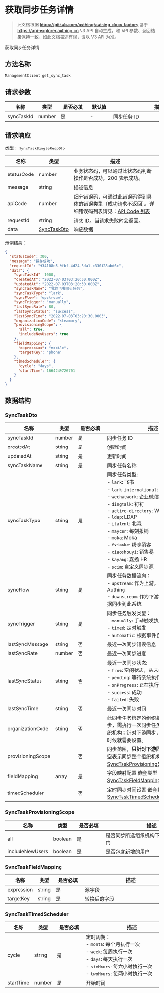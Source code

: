# 获取同步任务详情

<!--
  警告⚠️：
  不要直接修改该文档，
  https://github.com/Authing/authing-docs-factory
  使用该项目进行生成
-->

<LastUpdated />

> 此文档根据 https://github.com/authing/authing-docs-factory 基于 https://api-explorer.authing.cn V3 API 自动生成，和 API 参数、返回结果保持一致，如此文档描述有误，请以 V3 API 为准。

获取同步任务详情

## 方法名称

`ManagementClient.get_sync_task`

## 请求参数

| 名称 | 类型 | <div style="width:80px">是否必填</div> | <div style="width:60px">默认值</div> | <div style="width:300px">描述</div> | <div style="width:200px">示例值</div> |
| ---- | ---- | ---- | ---- | ---- | ---- |
 | syncTaskId | number  | 是 | - | 同步任务 ID  | `1000` |




## 请求响应

类型： `SyncTaskSingleRespDto`

| 名称 | 类型 | 描述 |
| ---- | ---- | ---- |
| statusCode | number | 业务状态码，可以通过此状态码判断操作是否成功，200 表示成功。 |
| message | string | 描述信息 |
| apiCode | number | 细分错误码，可通过此错误码得到具体的错误类型（成功请求不返回）。详细错误码列表请见：[API Code 列表](https://api-explorer.authing.cn/?tag=group/%E5%BC%80%E5%8F%91%E5%87%86%E5%A4%87#tag/%E5%BC%80%E5%8F%91%E5%87%86%E5%A4%87/%E9%94%99%E8%AF%AF%E5%A4%84%E7%90%86/apiCode) |
| requestId | string | 请求 ID。当请求失败时会返回。 |
| data | <a href="#SyncTaskDto">SyncTaskDto</a> | 响应数据 |



示例结果：

```json
{
  "statusCode": 200,
  "message": "操作成功",
  "requestId": "934108e5-9fbf-4d24-8da1-c330328abd6c",
  "data": {
    "syncTaskId": 1000,
    "createdAt": "2022-07-03T03:20:30.000Z",
    "updatedAt": "2022-07-03T03:20:30.000Z",
    "syncTaskName": "我的飞书同步任务",
    "syncTaskType": "lark",
    "syncFlow": "upstream",
    "syncTrigger": "manually",
    "lastSyncRate": 80,
    "lastSyncStatus": "success",
    "lastSyncTime": "2022-07-03T03:20:30.000Z",
    "organizationCode": "steamory",
    "provisioningScope": {
      "all": true,
      "includeNewUsers": true
    },
    "fieldMapping": {
      "expression": "mobile",
      "targetKey": "phone"
    },
    "timedScheduler": {
      "cycle": "days",
      "startTime": 1664249726701
    }
  }
}
```

## 数据结构


### <a id="SyncTaskDto"></a> SyncTaskDto

| 名称 | 类型 | <div style="width:80px">是否必填</div> | <div style="width:300px">描述</div> | <div style="width:200px">示例值</div> |
| ---- |  ---- | ---- | ---- | ---- |
| syncTaskId | number | 是 | 同步任务 ID   |  `1000` |
| createdAt | string | 是 | 创建时间   |  `2022-07-03T03:20:30.000Z` |
| updatedAt | string | 是 | 更新时间   |  `2022-07-03T03:20:30.000Z` |
| syncTaskName | string | 是 | 同步任务名称   |  `我的飞书同步任务` |
| syncTaskType | string | 是 | 同步任务类型:<br>- `lark`: 飞书<br>- `lark-international`: 飞书国际版<br>- `wechatwork`: 企业微信<br>- `dingtalk`: 钉钉<br>- `active-directory`: Windows AD<br>- `ldap`: LDAP<br>- `italent`: 北森<br>- `maycur`: 每刻报销<br>- `moka`: Moka<br>- `fxiaoke`: 纷享销客<br>- `xiaoshouyi`: 销售易<br>- `kayang`: 嘉扬 HR<br>- `scim`: 自定义同步源<br>       | lark |
| syncFlow | string | 是 | 同步任务数据流向：<br>- `upstream`: 作为上游，将数据同步到 Authing<br>- `downstream`: 作为下游，将 Authing 数据同步到此系统<br>       | upstream |
| syncTrigger | string | 是 | 同步任务触发类型：<br>- `manually`: 手动触发执行<br>- `timed`: 定时触发<br>- `automatic`: 根据事件自动触发<br>   | manually |
| lastSyncMessage | string | 否 | 最近一次同步错误信息   |  |
| lastSyncRate | number | 否 | 最近一次同步进度   |  `80` |
| lastSyncStatus | string | 否 | 最近一次同步状态:<br>- `free`: 空闲状态，从未执行<br>- `pending`: 等待系统执行<br>- `onProgress`: 正在执行<br>- `success`: 成功<br>- `failed`: 失败<br>       | free |
| lastSyncTime | string | 否 | 最近一次同步时间   |  `2022-07-03T03:20:30.000Z` |
| organizationCode | string | 否 | 此同步任务绑定的组织机构。针对上游同步，需执行一次同步任务之后才会绑定组织机构；针对下游同步，创建同步任务的时候就需要设置。   |  `steamory` |
| provisioningScope |  | 否 | 同步范围，**只针对下游同步任务有效**。为空表示同步整个组织机构。 嵌套类型：<a href="#SyncTaskProvisioningScope">SyncTaskProvisioningScope</a>。  |  |
| fieldMapping | array | 是 | 字段映射配置 嵌套类型：<a href="#SyncTaskFieldMapping">SyncTaskFieldMapping</a>。  |  |
| timedScheduler |  | 否 | 定时同步时间设置 嵌套类型：<a href="#SyncTaskTimedScheduler">SyncTaskTimedScheduler</a>。  |  |


### <a id="SyncTaskProvisioningScope"></a> SyncTaskProvisioningScope

| 名称 | 类型 | <div style="width:80px">是否必填</div> | <div style="width:300px">描述</div> | <div style="width:200px">示例值</div> |
| ---- |  ---- | ---- | ---- | ---- |
| all | boolean | 是 | 是否同步所选组织机构下的所有用户和部门   |  `true` |
| includeNewUsers | boolean | 是 | 是否包含新增的用户   |  |


### <a id="SyncTaskFieldMapping"></a> SyncTaskFieldMapping

| 名称 | 类型 | <div style="width:80px">是否必填</div> | <div style="width:300px">描述</div> | <div style="width:200px">示例值</div> |
| ---- |  ---- | ---- | ---- | ---- |
| expression | string | 是 | 源字段   |  `mobile` |
| targetKey | string | 是 | 转换后的字段   |  `phone` |


### <a id="SyncTaskTimedScheduler"></a> SyncTaskTimedScheduler

| 名称 | 类型 | <div style="width:80px">是否必填</div> | <div style="width:300px">描述</div> | <div style="width:200px">示例值</div> |
| ---- |  ---- | ---- | ---- | ---- |
| cycle | string | 是 | 定时周期：<br>- `month`: 每个月执行一次<br>- `week`: 每周执行一次<br>- `days`: 每天执行一次<br>- `sixHours`: 每六小时执行一次<br>- `twoHours`: 每两小时执行一次<br>       | month |
| startTime | number | 是 | 开始时间   |  `1664249726701` |


